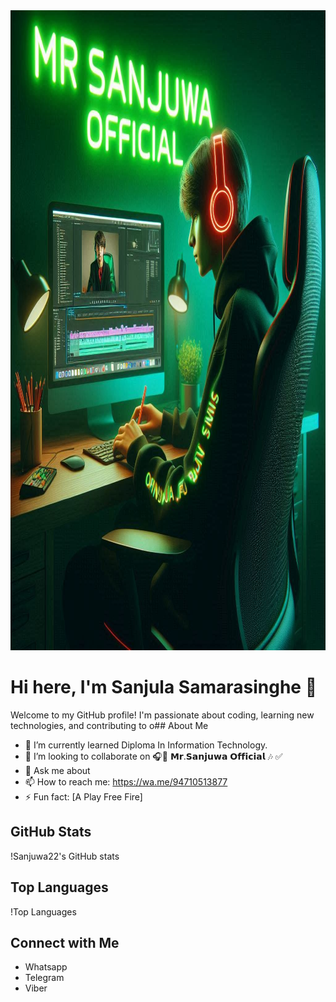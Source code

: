 <img src="https://github.com/Sanjuwa22/Sanjuwa/blob/main/88d2a95c-736d-45da-b10c-9e1ac7c80b7e.jpg" alt="" width="1024" height="1024">


# Hi here, I'm Sanjula Samarasinghe 👋
Welcome to my GitHub profile! I'm passionate about coding, learning new technologies, and contributing to o## About Me

- 🌱 I’m currently learned Diploma In Information Technology.
- 👯 I’m looking to collaborate on 🎧🔘 𝗠𝗿.𝗦𝗮𝗻𝗷𝘂𝘄𝗮 𝗢𝗳𝗳𝗶𝗰𝗶𝗮𝗹 🎶 ✅
- 💬 Ask me about 
- 📫 How to reach me: https://wa.me/94710513877
- ⚡ Fun fact: [A Play Free Fire]

## GitHub Stats

!Sanjuwa22's GitHub stats

## Top Languages

!Top Languages

## Connect with Me

- Whatsapp
- Telegram
- Viber
